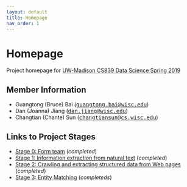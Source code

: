```yaml
---
layout: default
title: Homepage
nav_order: 1
---
```


# Homepage

Project homepage for [UW-Madison CS839 Data Science Spring 2019](https://sites.google.com/site/anhaidgroup/courses/cs-838-spring-2019)

## Member Information

+ Guangtong (Bruce) Bai (<tt>[guangtong.bai@wisc.edu](mailto:guangtong.bai@wisc.edu)</tt>)
+ Dan (Joanna) Jiang (<tt>[dan.jiang@wisc.edu](mailto:dan.jiang@wisc.edu)</tt>)
+ Changtian (Chante) Sun (<tt>[changtiansun@cs.wisc.edu](mailto:changtiansun@cs.wisc.edu)</tt>)

## Links to Project Stages

+ [Stage 0: Form team]() (*completed*)
+ [Stage 1: Information extraction from natural text](https://gtbai.github.io/CS839-Data-Science/stage1) (*completed*)
+ [Stage 2: Crawling and extracting structured data from Web pages](https://gtbai.github.io/CS839-Data-Science/stage2) (*completed*)
+ [Stage 3: Entity Matching](https://gtbai.github.io/CS839-Data-Science/stage3) (*completeds*)